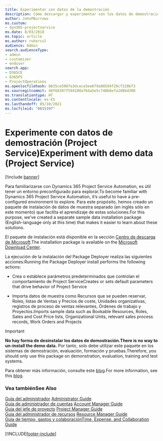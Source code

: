 ```yaml
---
title: Experimentar con datos de la demostración
description: Cómo descargar y experimentar con los datos de demostración para Project Service Automation.
author: JohnPBurrows
ms.custom:
- dyn365-projectservice
ms.date: 8/03/2018
ms.topic: article
ms.author: ruhercul
audience: Admin
search.audienceType:
- admin
- customizer
- enduser
search.app:
- D365CE
- D365PS
- ProjectOperations
ms.openlocfilehash: 8835ce5907e3dcece5ee6f9a98594f29cf328bf3
ms.sourcegitcommit: 40f68387f594180af64a5e5c748b6efa188bd300
ms.translationtype: HT
ms.contentlocale: es-ES
ms.lasthandoff: 05/10/2021
ms.locfileid: "6015397"
---
```

# <a name="experiment-with-demo-data-project-service"></a><span data-ttu-id="ddb2c-103">Experimente con datos de demostración (Project Service)</span><span class="sxs-lookup"><span data-stu-id="ddb2c-103">Experiment with demo data (Project Service)</span></span>

[!include [banner](../includes/psa-now-project-operations.md)]

<span data-ttu-id="ddb2c-104">Para familiarizarse con Dynamics 365 Project Service Automation, es útil tener un entorno preconfigurado para explorar.</span><span class="sxs-lookup"><span data-stu-id="ddb2c-104">To become familiar with Dynamics 365 Project Service Automation, it’s useful to have a pre-configured environment to explore.</span></span> <span data-ttu-id="ddb2c-105">Para este propósito, hemos creado un paquete de instalación de datos de muestra separado (en inglés sólo en este momento) que facilita el aprendizaje de estas soluciones.</span><span class="sxs-lookup"><span data-stu-id="ddb2c-105">For this purpose, we’ve created a separate sample data installation package (English-language only at this time) that makes it easier to learn about these solutions.</span></span> 

<span data-ttu-id="ddb2c-106">El paquete de instalación está disponible en la sección [Centro de descarga de Microsoft](https://go.microsoft.com/fwlink/?linkid=859966).</span><span class="sxs-lookup"><span data-stu-id="ddb2c-106">The installation package is available on the [Microsoft Download Center](https://go.microsoft.com/fwlink/?linkid=859966).</span></span>  

<span data-ttu-id="ddb2c-107">La ejecución de la instalación del Package Deployer realiza las siguientes acciones:</span><span class="sxs-lookup"><span data-stu-id="ddb2c-107">Running the Package Deployer install performs the following actions:</span></span> 
  
-   <span data-ttu-id="ddb2c-108">Crea o establece parámetros predeterminados que controlan el comportamiento de Project Service</span><span class="sxs-lookup"><span data-stu-id="ddb2c-108">Creates or sets default parameters that drive behavior of Project Service</span></span>  
  
-   <span data-ttu-id="ddb2c-109">Importa datos de muestra como Recursos que se pueden reservar, Roles, listas de Ventas y Precios de coste, Unidades organizativas, registros de proceso de ventas relevantes, Órdenes de trabajo y Proyectos.</span><span class="sxs-lookup"><span data-stu-id="ddb2c-109">Imports sample data such as Bookable Resources, Roles, Sales and Cost Price lists, Organizational Units, relevant sales process records, Work Orders and Projects</span></span>    
  
> [!IMPORTANT]
> <span data-ttu-id="ddb2c-110">**No hay forma de desinstalar los datos de demostración.**</span><span class="sxs-lookup"><span data-stu-id="ddb2c-110">**There is no way to un-install the demo data.**</span></span> <span data-ttu-id="ddb2c-111">Por tanto, solo debe utilizar este paquete en los sistemas de demostración, evaluación, formación y pruebas.</span><span class="sxs-lookup"><span data-stu-id="ddb2c-111">Therefore, you should only use this package on demonstration, evaluation, training and test systems.</span></span>

<span data-ttu-id="ddb2c-112">Para obtener más información, consulte este [blog](https://blogs.msdn.microsoft.com/crm/2017/10/24/microsoft-dynamics-365-for-field-service-and-project-service-automation-sample-data).</span><span class="sxs-lookup"><span data-stu-id="ddb2c-112">For more information, see this [blog](https://blogs.msdn.microsoft.com/crm/2017/10/24/microsoft-dynamics-365-for-field-service-and-project-service-automation-sample-data).</span></span>





  
### <a name="see-also"></a><span data-ttu-id="ddb2c-113">Vea también</span><span class="sxs-lookup"><span data-stu-id="ddb2c-113">See Also</span></span>  
 <span data-ttu-id="ddb2c-114">[Guía del administrador](../psa/admin-guide.md) </span><span class="sxs-lookup"><span data-stu-id="ddb2c-114">[Administrator Guide](../psa/admin-guide.md) </span></span>  
 <span data-ttu-id="ddb2c-115">[Guía de administrador de cuentas](../psa/account-manager-guide.md) </span><span class="sxs-lookup"><span data-stu-id="ddb2c-115">[Account Manager Guide](../psa/account-manager-guide.md) </span></span>  
 <span data-ttu-id="ddb2c-116">[Guía del jefe de proyecto](../psa/project-manager-guide.md) </span><span class="sxs-lookup"><span data-stu-id="ddb2c-116">[Project Manager Guide](../psa/project-manager-guide.md) </span></span>  
 <span data-ttu-id="ddb2c-117">[Guía del administrador de recursos](../psa/resource-manager-guide.md) </span><span class="sxs-lookup"><span data-stu-id="ddb2c-117">[Resource Manager Guide](../psa/resource-manager-guide.md) </span></span>  
 [<span data-ttu-id="ddb2c-118">Guía de tiempo, gastos y colaboración</span><span class="sxs-lookup"><span data-stu-id="ddb2c-118">Time, Expense, and Collaboration Guide</span></span>](../psa/time-expense-collaboration-guide.md)


[!INCLUDE[footer-include](../includes/footer-banner.md)]